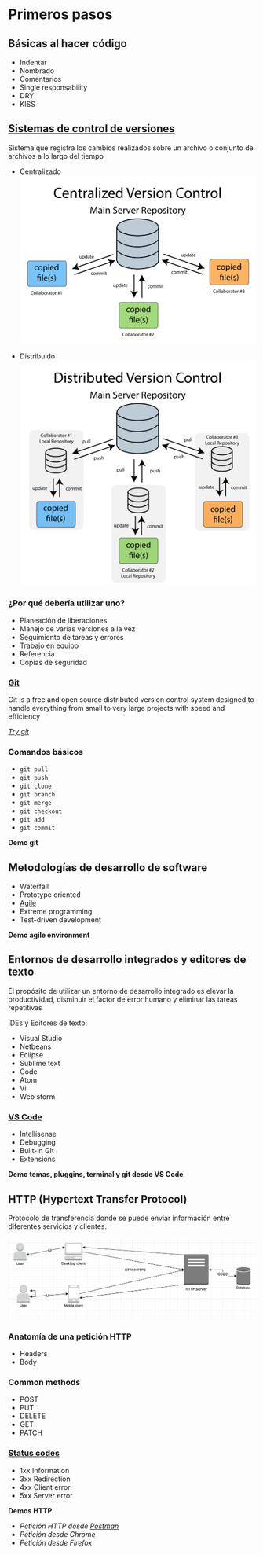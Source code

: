 # Primeros pasos

## Básicas al hacer código
* Indentar
* Nombrado
* Comentarios
* Single responsability
* DRY
* KISS

## [Sistemas de control de versiones](https://www.atlassian.com/git/tutorials/what-is-version-control)

Sistema que registra los cambios realizados sobre un archivo o conjunto de archivos a lo largo del tiempo

* Centralizado
![CVS](./cvs.svg)

* Distribuido
![DVCS](./dvcs.svg)

### ¿Por qué debería utilizar uno?
* Planeación de liberaciones
* Manejo de varias versiones a la vez
* Seguimiento de tareas y errores
* Trabajo en equipo
* Referencia
* Copias de seguridad

### [Git](https://git-scm.com/)
Git is a free and open source distributed version control system designed to handle everything from small to very large projects with speed and efficiency

_[Try git](https://try.github.io/)_ 

### Comandos básicos

* ``` git pull ```
* ``` git push ```
* ``` git clone ```
* ``` git branch ```
* ``` git merge ```
* ``` git checkout ```
* ``` git add ```
* ``` git commit  ```

**Demo git**

## Metodologías de desarrollo de software
* Waterfall
* Prototype oriented
* [Agile](https://www.youtube.com/watch?v=XU0llRltyFM)
* Extreme programming
* Test-driven development

**Demo agile environment**

## Entornos de desarrollo integrados y editores de texto

El propósito de utilizar un entorno de desarrollo integrado es elevar la productividad, disminuir el factor de error humano y eliminar las tareas repetitivas

IDEs y Editores de texto:
* Visual Studio
* Netbeans
* Eclipse
* Sublime text
* Code
* Atom
* Vi
* Web storm

### [VS Code](https://code.visualstudio.com/)
* Intellisense
* Debugging
* Built-in Git
* Extensions

**Demo temas, pluggins, terminal y git desde VS Code**

## HTTP (Hypertext Transfer Protocol)
Protocolo de transferencia donde se puede enviar información entre diferentes servicios y clientes.

![HTTP](./http.png)

### Anatomía de una petición HTTP
* Headers
* Body

### Common methods
* POST
* PUT
* DELETE
* GET
* PATCH

### [Status codes](https://httpstatuses.com/)
* 1xx Information
* 3xx Redirection
* 4xx Client error
* 5xx Server error

**Demos HTTP**
* _Petición HTTP desde [Postman](https://www.getpostman.com/)_
* _Petición desde Chrome_
* _Petición desde Firefox_

